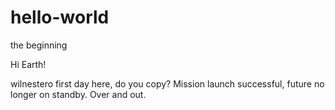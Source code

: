 # hello-world
the beginning

Hi Earth!

wilnestero first day here, do you copy? Mission launch successful, future no longer on standby. Over and out.
